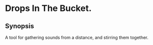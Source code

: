 # Drops In The Bucket.
## Synopsis
A tool for gathering sounds from a distance, and stirring them together.
